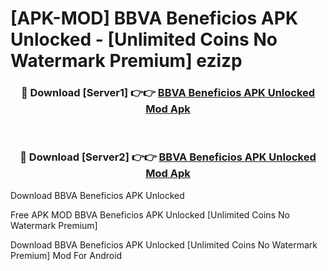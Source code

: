 # [APK-MOD] BBVA Beneficios APK Unlocked - [Unlimited Coins No Watermark Premium] ezizp



<div align="center">
<h3>🔴 Download [Server1] 👉👉 <a href="https://momento.my/?title=BBVA_Beneficios_APK_Unlocked">BBVA Beneficios APK Unlocked Mod Apk</a></h3><br>

<h3>🔴 Download [Server2] 👉👉 <a href="https://momento.my/?title=BBVA_Beneficios_APK_Unlocked">BBVA Beneficios APK Unlocked Mod Apk</a></h3>
</div>



Download BBVA Beneficios APK Unlocked 

Free APK MOD BBVA Beneficios APK Unlocked [Unlimited Coins No Watermark Premium]

Download BBVA Beneficios APK Unlocked [Unlimited Coins No Watermark Premium] Mod For Android
